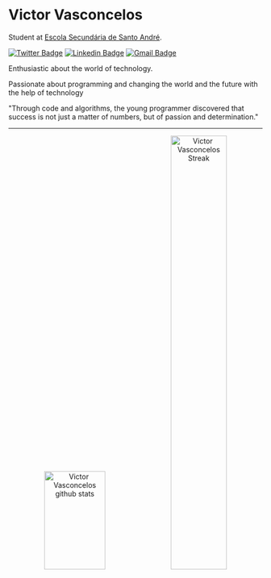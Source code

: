 # Victor Vasconcelos

Student at <a href="https://www.aesa.edu.pt/edu/index.php/escolas/essa">Escola Secundária de Santo André</a>.

[![Twitter Badge](https://img.shields.io/badge/-@ovasconcelos-3b82f6?style=flat-square&labelColor=3b82f6&logo=twitter&logoColor=white&link=https://twitter.com/dieegosf)](https://twitter.com/dieegosf) 
[![Linkedin Badge](https://img.shields.io/badge/-Vcitor%20Vasconcelos-3b82f6?style=flat-square&logo=Linkedin&logoColor=white&link=https://www.linkedin.com/in/victor-vasconcelos-024b65283/)](https://www.linkedin.com/in/victor-vasconcelos-024b65283/) 
[![Gmail Badge](https://img.shields.io/badge/-diego.schell.f@gmail.com-3b82f6?style=flat-square&logo=Gmail&logoColor=white&link=mailto:victorolimpiovasconcelos2006@gmail.com)](mailto:victorolimpiovasconcelos@gmail.com)

Enthusiastic about the world of technology.

Passionate about programming and changing the world and the future with the help of technology

"Through code and algorithms, the young programmer discovered that success is not just a matter of numbers, but of passion and determination."

<hr>

<div align="center">
  <img width="49%" height="195px" src="https://github-readme-stats.vercel.app/api?username=ovasconceloss&show_icons=true&count_private=true&hide_border=true&title_color=3b82f6&icon_color=3b82f6&text_color=3b82f6&bg_color=0d1117" alt="Victor Vasconcelos github stats" />
    <a href="https://git.io/streak-stats"><img width="47%" heigh="195px" src="https://streak-stats.demolab.com?user=ovasconceloss&theme=transparent&hide_border=true&date_format=j%2Fn%5B%2FY%5D" alt="Victor Vasconcelos Streak"></a>
</div>
